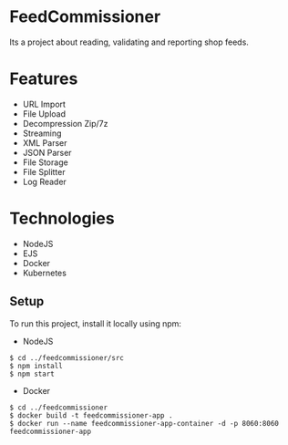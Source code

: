 # FeedCommissioner

Its a project about reading, validating and reporting shop feeds.

# Features
- URL Import
- File Upload
- Decompression Zip/7z
- Streaming
- XML Parser
- JSON Parser
- File Storage
- File Splitter
- Log Reader

# Technologies
* NodeJS
* EJS
* Docker
* Kubernetes

## Setup
To run this project, install it locally using npm:

* NodeJS
```
$ cd ../feedcommissioner/src
$ npm install
$ npm start
```
* Docker
```
$ cd ../feedcommissioner
$ docker build -t feedcommissioner-app .
$ docker run --name feedcommissioner-app-container -d -p 8060:8060 feedcommissioner-app
```